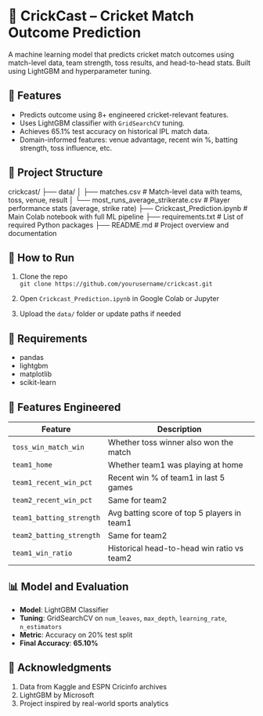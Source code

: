 # 🏏 CrickCast – Cricket Match Outcome Prediction

A machine learning model that predicts cricket match outcomes using match-level data, team strength, toss results, and head-to-head stats. Built using LightGBM and hyperparameter tuning.

## 📌 Features
- Predicts outcome using 8+ engineered cricket-relevant features.
- Uses LightGBM classifier with `GridSearchCV` tuning.
- Achieves 65.1% test accuracy on historical IPL match data.
- Domain-informed features: venue advantage, recent win %, batting strength, toss influence, etc.

## 📁 Project Structure
crickcast/
├── data/
│   ├── matches.csv                        # Match-level data with teams, toss, venue, result
│   └── most_runs_average_strikerate.csv  # Player performance stats (average, strike rate)
├── Crickcast_Prediction.ipynb            # Main Colab notebook with full ML pipeline
├── requirements.txt                      # List of required Python packages
├── README.md                             # Project overview and documentation


## 🧪 How to Run

1. Clone the repo  
   `git clone https://github.com/yourusername/crickcast.git`

2. Open `Crickcast_Prediction.ipynb` in Google Colab or Jupyter

3. Upload the `data/` folder or update paths if needed

## 🔧 Requirements

- pandas
- lightgbm
- matplotlib
- scikit-learn

## 🔧 Features Engineered

| Feature                  | Description                                           |
|--------------------------|-------------------------------------------------------|
| `toss_win_match_win`     | Whether toss winner also won the match                |
| `team1_home`             | Whether team1 was playing at home                     |
| `team1_recent_win_pct`   | Recent win % of team1 in last 5 games                 |
| `team2_recent_win_pct`   | Same for team2                                        |
| `team1_batting_strength` | Avg batting score of top 5 players in team1           |
| `team2_batting_strength` | Same for team2                                        |
| `team1_win_ratio`        | Historical head-to-head win ratio vs team2            |

## 📊 Model and Evaluation

- **Model**: LightGBM Classifier
- **Tuning**: GridSearchCV on `num_leaves`, `max_depth`, `learning_rate`, `n_estimators`
- **Metric**: Accuracy on 20% test split
- **Final Accuracy**: **65.10%**
  
## 📢 Acknowledgments

1. Data from Kaggle and ESPN Cricinfo archives
2. LightGBM by Microsoft
3. Project inspired by real-world sports analytics


